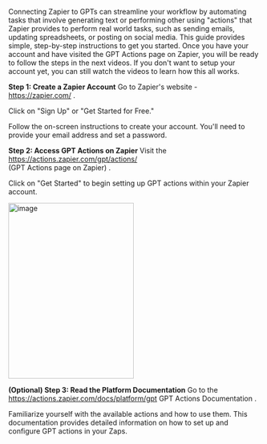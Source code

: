 Connecting Zapier to GPTs can streamline your workflow by automating tasks that involve generating text or performing other using "actions" that Zapier provides to perform real world tasks, such as sending emails, updating spreadsheets, or posting on social media. This guide provides simple, step-by-step instructions to get you started. Once you have your account and have visited the GPT Actions page on Zapier, you will be ready to follow the steps in the next videos. If you don't want to setup your account yet, you can still watch the videos to learn how this all works.

**Step 1: Create a Zapier Account**
Go to Zapier's website - https://zapier.com/
.

Click on "Sign Up" or "Get Started for Free."

Follow the on-screen instructions to create your account. You'll need to provide your email address and set a password.

**Step 2: Access GPT Actions on Zapier**
Visit the https://actions.zapier.com/gpt/actions/ <br>
(GPT Actions page on Zapier)
.

Click on "Get Started" to begin setting up GPT actions within your Zapier account.

<img width="250" height="350" alt="image" src="https://github.com/user-attachments/assets/547a56ef-2b85-4d1a-b7b9-015d401e9ba8" />


**(Optional) Step 3: Read the Platform Documentation**
Go to the https://actions.zapier.com/docs/platform/gpt
GPT Actions Documentation
.

Familiarize yourself with the available actions and how to use them. This documentation provides detailed information on how to set up and configure GPT actions in your Zaps.
